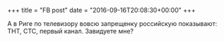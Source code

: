 +++
title = "FB post"
date = "2016-09-16T20:08:30+00:00"
+++

А в Риге по телевизору вовсю запрещенку российскую показывают: ТНТ, СТС, первый канал. Завидуете мне?



